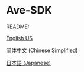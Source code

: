 ﻿# Ave-SDK

README:

[English US](README_en-us.md)

[简体中文 (Chinese Simplified)](README_zh-cn.md)

[日本語 (Japanese)](README_ja-jp.md)
